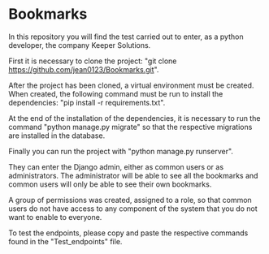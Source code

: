 # Bookmarks

In this repository you will find the test carried out to enter, as a python developer, the company Keeper Solutions.

First it is necessary to clone the project: "git clone https://github.com/jean0123/Bookmarks.git".

After the project has been cloned, a virtual environment must be created. When created, the following command must be run to install the dependencies: "pip install -r requirements.txt".

At the end of the installation of the dependencies, it is necessary to run the command "python manage.py migrate" so that the respective migrations are installed in the database.

Finally you can run the project with "python manage.py runserver".

They can enter the Django admin, either as common users or as administrators. The administrator will be able to see all the bookmarks and common users will only be able to see their own bookmarks.

A group of permissions was created, assigned to a role, so that common users do not have access to any component of the system that you do not want to enable to everyone.

To test the endpoints, please copy and paste the respective commands found in the "Test_endpoints" file.
